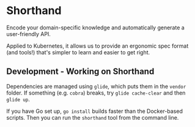 # Shorthand

Encode your domain-specific knowledge and automatically generate a user-friendly API.

Applied to Kubernetes, it allows us to provide an ergonomic spec format (and tools!) that's simpler to learn and easier to get right.

## Development - Working on Shorthand

Dependencies are managed using `glide`, which puts them in the `vendor` folder.
If something (e.g. `cobra`) breaks, try `glide cache-clear` and then `glide up`.

If you have Go set up, `go install` builds faster than the Docker-based scripts.
Then you can run the `shorthand` tool from the command line.
